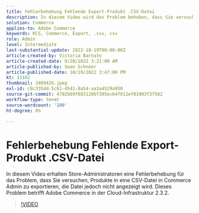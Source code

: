 ```yaml
---
title: Fehlerbehebung Fehlende Export-Produkt .CSV-Datei
description: In diesem Video wird das Problem behoben, dass Sie versuchen, Produkte in eine CSV-Datei in Commerce Admin zu exportieren, die Datei jedoch nicht angezeigt wird. Dieses Problem betrifft Adobe Commerce in der Cloud-Infrastruktur 2.3.2. Für wen ist dieses Video vorgesehen? - Store administrator4.
solution: Commerce
applies-to: Adobe Commerce
keywords: KCS, Commerce, Export, .csv, csv
role: Admin
level: Intermediate
last-substantial-update: 2022-10-19T00:00:00Z
article-created-by: Victoria Barnato
article-created-date: 9/20/2022 3:21:00 AM
article-published-by: Sean Schnoor
article-published-date: 10/19/2022 3:47:00 PM
kt: 11162
thumbnail: 3409426.jpeg
exl-id: c8c335dd-5c61-4541-8a54-aa1a4529a950
source-git-commit: 4702b69f883128bf305ec64f012ef01903f3f582
workflow-type: tm+mt
source-wordcount: '100'
ht-degree: 0%

---
```


# Fehlerbehebung Fehlende Export-Produkt .CSV-Datei

In diesem Video erhalten Store-Administratoren eine Fehlerbehebung für das Problem, dass Sie versuchen, Produkte in eine CSV-Datei in Commerce Admin zu exportieren, die Datei jedoch nicht angezeigt wird. Dieses Problem betrifft Adobe Commerce in der Cloud-Infrastruktur 2.3.2.


>[!VIDEO](https://video.tv.adobe.com/v/3409426/?quality=12&learn=on)
